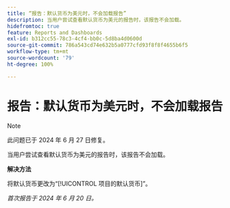 ```yaml
---
title: “报告：默认货币为美元时，不会加载报告”
description: 当用户尝试查看默认货币为美元的报告时，该报告不会加载。
hidefromtoc: true
feature: Reports and Dashboards
exl-id: b312cc55-78c3-4cf4-bb0c-5d8ba4d0600d
source-git-commit: 786a543cd74e632b5a0777cfd93f8f8f4655b6f5
workflow-type: tm+mt
source-wordcount: '79'
ht-degree: 100%

---
```


# 报告：默认货币为美元时，不会加载报告

>[!NOTE]
>
>此问题已于 2024 年 6 月 27 日修复。

当用户尝试查看默认货币为美元的报告时，该报告不会加载。

**解决方法**

将默认货币更改为“[!UICONTROL 项目的默认货币]”。

_首次报告于 2024 年 6 月 20 日。_
